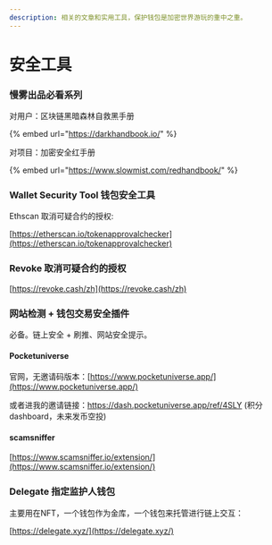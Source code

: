 ```yaml
---
description: 相关的文章和实用工具，保护钱包是加密世界游玩的重中之重。
---
```


# 安全工具

### 慢雾出品必看系列

对用户：区块链黑暗森林自救黑手册

{% embed url="https://darkhandbook.io/" %}

对项目：加密安全红手册

{% embed url="https://www.slowmist.com/redhandbook/" %}

### Wallet Security Tool 钱包安全工具

Ethscan 取消可疑合约的授权:

[https://etherscan.io/tokenapprovalchecker](https://etherscan.io/tokenapprovalchecker)

###

### Revoke 取消可疑合约的授权

[https://revoke.cash/zh](https://revoke.cash/zh)

### 网站检测 + 钱包交易安全插件

必备。链上安全 + 刷推、网站安全提示。

#### Pocketuniverse

官网，无邀请码版本：[https://www.pocketuniverse.app/](https://www.pocketuniverse.app/)

或者进我的邀请链接：[https://](https://www.pocketuniverse.app/)[dash.pocketuniverse.app/ref/4SLY](https://dash.pocketuniverse.app/ref/4SLY)  (积分dashboard，未来发币空投)

#### scamsniffer

[https://www.scamsniffer.io/extension/](https://www.scamsniffer.io/extension/)

### Delegate 指定监护人钱包

主要用在NFT，一个钱包作为金库，一个钱包来托管进行链上交互：

[https://delegate.xyz/](https://delegate.xyz/)
